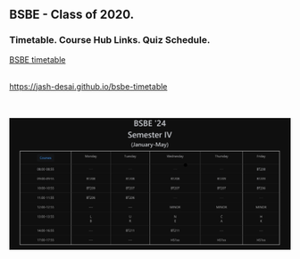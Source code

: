 ## BSBE - Class of 2020.
### Timetable.  Course Hub Links.  Quiz Schedule.
<p>
 <a href ="https://jash-desai.github.io/bsbe-timetable/" target="_blank">BSBE timetable</a>
</p>
</br>
 <a href ="https://jash-desai.github.io/bsbe-timetable/" target="_blank">https://jash-desai.github.io/bsbe-timetable</a>
</br> </br> </br>
<p>
 <img size="20" src = "https://raw.githubusercontent.com/jash-desai/bsbe-timetable/main/assets/timetable.jpg">
</p>

